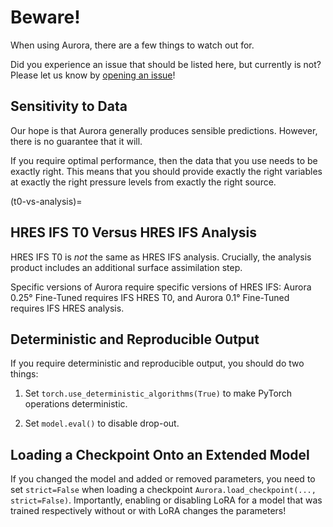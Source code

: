 # Beware!

When using Aurora, there are a few things to watch out for.

Did you experience an issue that should be listed here, but currently is not?
Please let us know by [opening an issue](https://github.com/microsoft/aurora/issues/new)!

## Sensitivity to Data

Our hope is that Aurora generally produces sensible predictions.
However, there is no guarantee that it will.

If you require optimal performance,
then the data that you use needs to be exactly right.
This means that you should provide
exactly the right variables
at exactly the right pressure levels
from exactly the right source.

(t0-vs-analysis)=
## HRES IFS T0 Versus HRES IFS Analysis

HRES IFS T0 is _not_ the same as HRES IFS analysis.
Crucially, the analysis product includes an additional surface assimilation step.

Specific versions of Aurora require specific versions of HRES IFS:
Aurora 0.25° Fine-Tuned requires IFS HRES T0,
and Aurora 0.1° Fine-Tuned requires IFS HRES analysis.

## Deterministic and Reproducible Output

If you require deterministic and reproducible output,
you should do two things:

1. Set `torch.use_deterministic_algorithms(True)` to make PyTorch operations deterministic.

2. Set `model.eval()` to disable drop-out.

## Loading a Checkpoint Onto an Extended Model

If you changed the model and added or removed parameters, you need to set `strict=False` when
loading a checkpoint `Aurora.load_checkpoint(..., strict=False)`.
Importantly, enabling or disabling LoRA for a model that was trained respectively without or
with LoRA changes the parameters!
